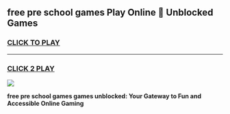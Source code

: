 
## free pre school games Play Online 👋 Unblocked Games
<h3>
<a href="https://news.freeplayer.one?title=free_pre_school_games&ref=17GH">CLICK TO PLAY</a></h3>
<hr>

<h3>
<a href="https://news.freeplayer.one?title=free_pre_school_games&ref=17GH">CLICK 2 PLAY</a>
  
</h3>

<a href="https://news.freeplayer.one?title=free_pre_school_games&ref=17GH/"><img src="https://clearcache.store/games.png"></a>


**free pre school games games unblocked: Your Gateway to Fun and Accessible Online Gaming**
